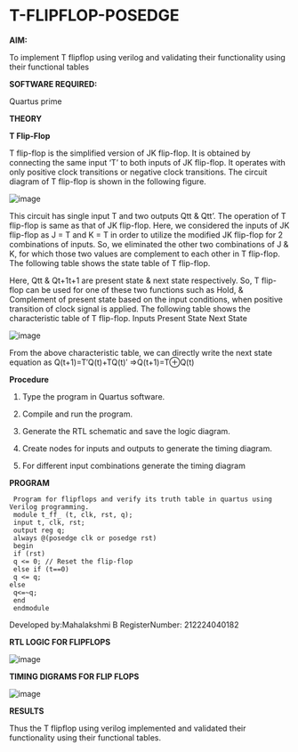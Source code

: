 # T-FLIPFLOP-POSEDGE

**AIM:**

To implement  T flipflop using verilog and validating their functionality using their functional tables

**SOFTWARE REQUIRED:**

Quartus prime

**THEORY**

**T Flip-Flop**

T flip-flop is the simplified version of JK flip-flop. It is obtained by connecting the same input ‘T’ to both inputs of JK flip-flop. It operates with only positive clock transitions or negative clock transitions. The circuit diagram of T flip-flop is shown in the following figure.

![image](https://github.com/naavaneetha/T-FLIPFLOP-POSEDGE/assets/154305477/458a68fe-2d08-4a9d-ac4f-7ae0480ce0bd)

 
This circuit has single input T and two outputs Qtt & Qtt’. The operation of T flip-flop is same as that of JK flip-flop. Here, we considered the inputs of JK flip-flop as J = T and K = T in order to utilize the modified JK flip-flop for 2 combinations of inputs. So, we eliminated the other two combinations of J & K, for which those two values are complement to each other in T flip-flop. The following table shows the state table of T flip-flop.

Here, Qtt & Qt+1t+1 are present state & next state respectively. So, T flip-flop can be used for one of these two functions such as Hold, & Complement of present state based on the input conditions, when positive transition of clock signal is applied. The following table shows the characteristic table of T flip-flop. Inputs Present State Next State

![image](https://github.com/naavaneetha/T-FLIPFLOP-POSEDGE/assets/154305477/cdd7fb32-539f-4b66-bb8d-f305a153c886)

 
From the above characteristic table, we can directly write the next state equation as Q(t+1)=T′Q(t)+TQ(t)′ ⇒Q(t+1)=T⊕Q(t)

**Procedure**

1. Type the program in Quartus software.

2. Compile and run the program.

3. Generate the RTL schematic and save the logic diagram.

4. Create nodes for inputs and outputs to generate the timing diagram.

5. For different input combinations generate the timing diagram

**PROGRAM**
```
 Program for flipflops and verify its truth table in quartus using Verilog programming.
 module t_ff_ (t, clk, rst, q);
 input t, clk, rst;
 output reg q;
 always @(posedge clk or posedge rst)
 begin
 if (rst)
 q <= 0; // Reset the flip-flop
 else if (t==0)
 q <= q;
else
 q<=~q;
 end
 endmodule
```
Developed by:Mahalakshmi B RegisterNumber: 212224040182

**RTL LOGIC FOR FLIPFLOPS**

![image](https://github.com/user-attachments/assets/659dbec3-7896-4514-8f47-d2c6f0a8e296)

**TIMING DIGRAMS FOR FLIP FLOPS**

![image](https://github.com/user-attachments/assets/76ec0631-8bcd-403b-90a1-0b9ee9d00e5e)

**RESULTS**

Thus the T flipflop using verilog implemented and validated their functionality using their functional tables.
